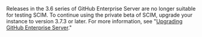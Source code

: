 Releases in the 3.6 series of GitHub Enterprise Server are no longer suitable for testing SCIM. To continue using the private beta of SCIM, upgrade your instance to version 3.7.3 or later. For more information, see "[Upgrading GitHub Enterprise Server](/admin/enterprise-management/updating-the-virtual-machine-and-physical-resources/upgrading-github-enterprise-server)."

